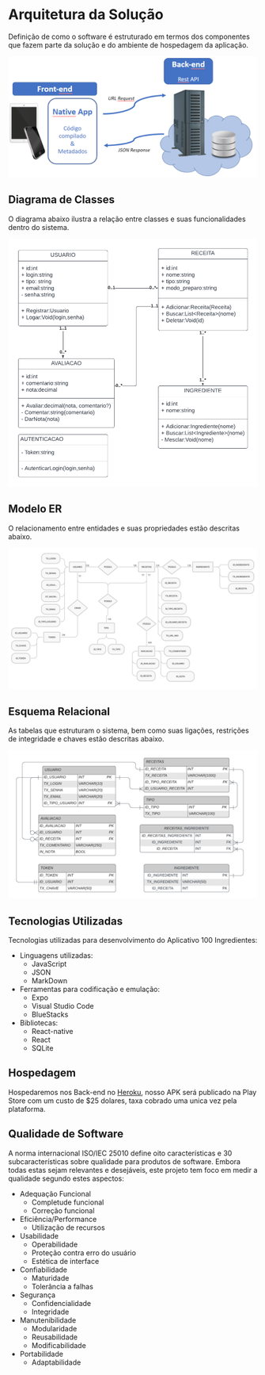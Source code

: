 # Arquitetura da Solução

Definição de como o software é estruturado em termos dos componentes que fazem parte da solução e do ambiente de hospedagem da aplicação.

![Arquitetura da Solução](img/02-mob-arch.png)

## Diagrama de Classes

O diagrama abaixo ilustra a relação entre classes e suas funcionalidades dentro do sistema.

![Diagrama de Classes](img/diagrama_classes.png)

## Modelo ER

O relacionamento entre entidades e suas propriedades estão descritas abaixo.

![Modelo ER](img/modelo_er.png)

## Esquema Relacional

As tabelas que estruturam o sistema, bem como suas ligações, restrições de integridade e chaves estão descritas abaixo.

![Esquema Relacional](img/esquema_relacional.png)

<!--
## Modelo Físico

Entregar um arquivo banco.sql contendo os scripts de criação das tabelas do banco de dados. Este arquivo deverá ser incluído dentro da pasta src\bd.
-->


## Tecnologias Utilizadas

Tecnologias utilizadas para desenvolvimento do Aplicativo 100 Ingredientes:

- Linguagens utilizadas:
    - JavaScript
    - JSON
    - MarkDown
- Ferramentas para codificação e emulação:
    - Expo 
    - Visual Studio Code 
    - BlueStacks
- Bibliotecas:
    - React-native
    - React
    - SQLite
    



## Hospedagem

Hospedaremos nos Back-end no 
 [ Heroku](http://pythonclub.com.br/publicando-seu-hello-world-no-heroku.html), nosso APK será publicado na Play Store com um custo de $25 dolares, taxa cobrado uma unica vez pela plataforma. 


## Qualidade de Software

 A norma internacional ISO/IEC 25010 define oito características e 30 subcaracterísticas sobre qualidade para produtos de software. Embora todas estas sejam relevantes e desejáveis, este projeto tem foco em medir a qualidade segundo estes aspectos:

- Adequação Funcional
    - Completude funcional
    - Correção funcional
- Eficiência/Performance
    - Utilização de recursos
- Usabilidade
    - Operabilidade
    - Proteção contra erro do usuário
    - Estética de interface
- Confiabilidade
    - Maturidade
    - Tolerância a falhas
- Segurança
    - Confidencialidade
    - Integridade
- Manutenibilidade
    - Modularidade
    - Reusabilidade
    - Modificabilidade
- Portabilidade
    - Adaptabilidade